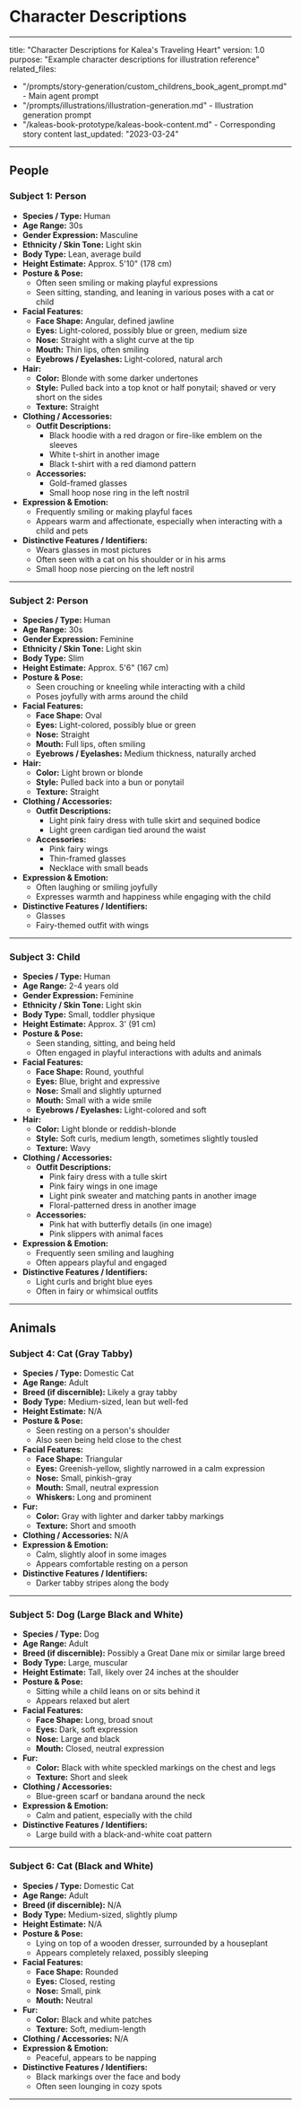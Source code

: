 # Character Descriptions

---

title: "Character Descriptions for Kalea's Traveling Heart"
version: 1.0
purpose: "Example character descriptions for illustration reference"
related_files:

- "/prompts/story-generation/custom_childrens_book_agent_prompt.md" - Main agent prompt
- "/prompts/illustrations/illustration-generation.md" - Illustration generation prompt
- "/kaleas-book-prototype/kaleas-book-content.md" - Corresponding story content
  last_updated: "2023-03-24"

---

<!-- START: CHARACTER DESCRIPTIONS -->

## People

### Subject 1: Person

- **Species / Type:** Human
- **Age Range:** 30s
- **Gender Expression:** Masculine
- **Ethnicity / Skin Tone:** Light skin
- **Body Type:** Lean, average build
- **Height Estimate:** Approx. 5'10" (178 cm)
- **Posture & Pose:**
  - Often seen smiling or making playful expressions
  - Seen sitting, standing, and leaning in various poses with a cat or child
- **Facial Features:**
  - **Face Shape:** Angular, defined jawline
  - **Eyes:** Light-colored, possibly blue or green, medium size
  - **Nose:** Straight with a slight curve at the tip
  - **Mouth:** Thin lips, often smiling
  - **Eyebrows / Eyelashes:** Light-colored, natural arch
- **Hair:**
  - **Color:** Blonde with some darker undertones
  - **Style:** Pulled back into a top knot or half ponytail; shaved or very short on the sides
  - **Texture:** Straight
- **Clothing / Accessories:**
  - **Outfit Descriptions:**
    - Black hoodie with a red dragon or fire-like emblem on the sleeves
    - White t-shirt in another image
    - Black t-shirt with a red diamond pattern
  - **Accessories:**
    - Gold-framed glasses
    - Small hoop nose ring in the left nostril
- **Expression & Emotion:**
  - Frequently smiling or making playful faces
  - Appears warm and affectionate, especially when interacting with a child and pets
- **Distinctive Features / Identifiers:**
  - Wears glasses in most pictures
  - Often seen with a cat on his shoulder or in his arms
  - Small hoop nose piercing on the left nostril

---

### Subject 2: Person

- **Species / Type:** Human
- **Age Range:** 30s
- **Gender Expression:** Feminine
- **Ethnicity / Skin Tone:** Light skin
- **Body Type:** Slim
- **Height Estimate:** Approx. 5'6" (167 cm)
- **Posture & Pose:**
  - Seen crouching or kneeling while interacting with a child
  - Poses joyfully with arms around the child
- **Facial Features:**
  - **Face Shape:** Oval
  - **Eyes:** Light-colored, possibly blue or green
  - **Nose:** Straight
  - **Mouth:** Full lips, often smiling
  - **Eyebrows / Eyelashes:** Medium thickness, naturally arched
- **Hair:**
  - **Color:** Light brown or blonde
  - **Style:** Pulled back into a bun or ponytail
  - **Texture:** Straight
- **Clothing / Accessories:**
  - **Outfit Descriptions:**
    - Light pink fairy dress with tulle skirt and sequined bodice
    - Light green cardigan tied around the waist
  - **Accessories:**
    - Pink fairy wings
    - Thin-framed glasses
    - Necklace with small beads
- **Expression & Emotion:**
  - Often laughing or smiling joyfully
  - Expresses warmth and happiness while engaging with the child
- **Distinctive Features / Identifiers:**
  - Glasses
  - Fairy-themed outfit with wings

---

### Subject 3: Child

- **Species / Type:** Human
- **Age Range:** 2-4 years old
- **Gender Expression:** Feminine
- **Ethnicity / Skin Tone:** Light skin
- **Body Type:** Small, toddler physique
- **Height Estimate:** Approx. 3' (91 cm)
- **Posture & Pose:**
  - Seen standing, sitting, and being held
  - Often engaged in playful interactions with adults and animals
- **Facial Features:**
  - **Face Shape:** Round, youthful
  - **Eyes:** Blue, bright and expressive
  - **Nose:** Small and slightly upturned
  - **Mouth:** Small with a wide smile
  - **Eyebrows / Eyelashes:** Light-colored and soft
- **Hair:**
  - **Color:** Light blonde or reddish-blonde
  - **Style:** Soft curls, medium length, sometimes slightly tousled
  - **Texture:** Wavy
- **Clothing / Accessories:**
  - **Outfit Descriptions:**
    - Pink fairy dress with a tulle skirt
    - Pink fairy wings in one image
    - Light pink sweater and matching pants in another image
    - Floral-patterned dress in another image
  - **Accessories:**
    - Pink hat with butterfly details (in one image)
    - Pink slippers with animal faces
- **Expression & Emotion:**
  - Frequently seen smiling and laughing
  - Often appears playful and engaged
- **Distinctive Features / Identifiers:**
  - Light curls and bright blue eyes
  - Often in fairy or whimsical outfits

---

## Animals

### Subject 4: Cat (Gray Tabby)

- **Species / Type:** Domestic Cat
- **Age Range:** Adult
- **Breed (if discernible):** Likely a gray tabby
- **Body Type:** Medium-sized, lean but well-fed
- **Height Estimate:** N/A
- **Posture & Pose:**
  - Seen resting on a person's shoulder
  - Also seen being held close to the chest
- **Facial Features:**
  - **Face Shape:** Triangular
  - **Eyes:** Greenish-yellow, slightly narrowed in a calm expression
  - **Nose:** Small, pinkish-gray
  - **Mouth:** Small, neutral expression
  - **Whiskers:** Long and prominent
- **Fur:**
  - **Color:** Gray with lighter and darker tabby markings
  - **Texture:** Short and smooth
- **Clothing / Accessories:** N/A
- **Expression & Emotion:**
  - Calm, slightly aloof in some images
  - Appears comfortable resting on a person
- **Distinctive Features / Identifiers:**
  - Darker tabby stripes along the body

---

### Subject 5: Dog (Large Black and White)

- **Species / Type:** Dog
- **Age Range:** Adult
- **Breed (if discernible):** Possibly a Great Dane mix or similar large breed
- **Body Type:** Large, muscular
- **Height Estimate:** Tall, likely over 24 inches at the shoulder
- **Posture & Pose:**
  - Sitting while a child leans on or sits behind it
  - Appears relaxed but alert
- **Facial Features:**
  - **Face Shape:** Long, broad snout
  - **Eyes:** Dark, soft expression
  - **Nose:** Large and black
  - **Mouth:** Closed, neutral expression
- **Fur:**
  - **Color:** Black with white speckled markings on the chest and legs
  - **Texture:** Short and sleek
- **Clothing / Accessories:**
  - Blue-green scarf or bandana around the neck
- **Expression & Emotion:**
  - Calm and patient, especially with the child
- **Distinctive Features / Identifiers:**
  - Large build with a black-and-white coat pattern

---

### Subject 6: Cat (Black and White)

- **Species / Type:** Domestic Cat
- **Age Range:** Adult
- **Breed (if discernible):** N/A
- **Body Type:** Medium-sized, slightly plump
- **Height Estimate:** N/A
- **Posture & Pose:**
  - Lying on top of a wooden dresser, surrounded by a houseplant
  - Appears completely relaxed, possibly sleeping
- **Facial Features:**
  - **Face Shape:** Rounded
  - **Eyes:** Closed, resting
  - **Nose:** Small, pink
  - **Mouth:** Neutral
- **Fur:**
  - **Color:** Black and white patches
  - **Texture:** Soft, medium-length
- **Clothing / Accessories:** N/A
- **Expression & Emotion:**
  - Peaceful, appears to be napping
- **Distinctive Features / Identifiers:**
  - Black markings over the face and body
  - Often seen lounging in cozy spots

---
